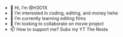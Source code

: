 - 👋 Hi, I’m @H3O1X
- 👀 I’m interested in coding, editing, and money hehe
- 🌱 I’m currently learning editing films
- 💞️ I’m looking to collaborate on movie project
- 📫 How to support me? Subs my YT The Resta

<!---
H3O1X/H3O1X is a ✨ special ✨ repository because its `README.md` (this file) appears on your GitHub profile.
You can click the Preview link to take a look at your changes.
--->
